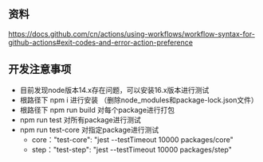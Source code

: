 ## 资料
https://docs.github.com/cn/actions/using-workflows/workflow-syntax-for-github-actions#exit-codes-and-error-action-preference

## 开发注意事项

- 目前发现node版本14.x存在问题，可以安装16.x版本进行测试
- 根路径下 npm i 进行安装 （删除node_modules和package-lock.json文件）
- 根路径下 npm run build 对每个package进行打包
- npm run test 对所有package进行测试
- npm run test-core 对指定package进行测试 
    - core："test-core": "jest --testTimeout 10000 packages/core"
    - step："test-step": "jest --testTimeout 10000 packages/step"